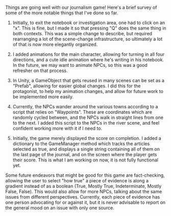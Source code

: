Things are going well with our journalism game! Here's a brief survey of some of the more notable things that I've done so far.

1. Initially, to exit the notebook or investigation area, one had to click on an "x". This is fine, but I made it so that
   pressing "Q" does the same thing in both contexts. This was a simple change to describe, but required rearranging a lot
   of the scene-change infrastructure, so ultimately a lot of that is now more elegantly organized. 

4. I added animations for the main character, allowing for turning in all four directions, and a cute idle animation where
   he's writing in his notebook. In the future, we may want to animate NPCs, so this was a good refresher on that process.

6. In Unity, a GameObject that gets reused in many scenes can be set as a "Prefab", allowing for easier global changes. I
   did this for the protagonist, to help my animation changes, and allow for future work to be implemented more easily.

9. Currently, the NPCs wander around the various towns according to a script that relies on "Waypoints". These are
   coordinates which are randomly cycled between, and the NPCs walk in straight lines from one to the next. I added this
   script to the NPCs in the river scene, and feel confident working more with it if I need to.

11. Initially, the game merely displayed the score on completion. I added a dictionary to the GameManager method which
    tracks the articles selected as true, and displays a single string containing all of them on the last page of the
    journal, and on the screen where the player gets their score. This is what I am working on now, it is not fully
    functional yet.

Some future endeavors that might be good for this game are fact-checking, allowing the user to select "how true" a piece of 
evidence is along a gradient instead of as a boolean (True, Mostly True, Indeterminate, Mostly False, False). This would also 
allow for more NPCs,  talking about the same issues from different perspectives. Currently, each piece of evidence has one 
person advocating for or against it, but it is never advisable to report on the general mood on an issue with only one source. 








